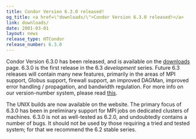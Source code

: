 ```yaml
---
title: Condor Version 6.3.0 released!
og_title: <a href=\"downloads/\">Condor Version 6.3.0 released!</a>
link: downloads/
date: 2001-03-01
layout: news
release_type: HTCondor
release_number: 6.3.0
---
```


Condor Version 6.3.0 has been released, and is available on the <a href="downloads/"> downloads</a> page. 6.3.0 is the first release in the 6.3 <i>development</i> series. Future 6.3 releases will contain many new features, primarily in the areas of MPI support, Globus support,  firewall support, an improved DAGMan, improved error handling / propagation, and bandwidth regulation.  For more info on our version-number system, please read <a href="version_number.html">this</a>. <p> The UNIX builds are now available on the website. The primary focus of 6.3.0 has been in preliminary support for MPI jobs on dedicated clusters of  machines. 6.3.0 is not as well-tested as 6.2.0, and undoubtedly contains a number of bugs. It should not be used by those requiring a tried and tested system; for that we recommend the 6.2 stable series.
